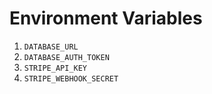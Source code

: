# Environment Variables

1. `DATABASE_URL`
2. `DATABASE_AUTH_TOKEN`
3. `STRIPE_API_KEY`
4. `STRIPE_WEBHOOK_SECRET`
